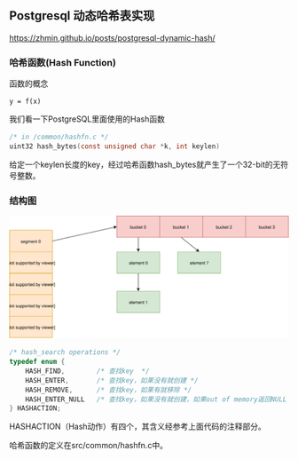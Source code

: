 
## Postgresql 动态哈希表实现

https://zhmin.github.io/posts/postgresql-dynamic-hash/

### 哈希函数(Hash Function)
函数的概念
```
y = f(x)
```
我们看一下PostgreSQL里面使用的Hash函数
```c
/* in /common/hashfn.c */
uint32 hash_bytes(const unsigned char *k, int keylen)
```
给定一个keylen长度的key，经过哈希函数hash_bytes就产生了一个32-bit的无符号整数。


### 结构图

![](d0010.svg)

```c
/* hash_search operations */
typedef enum {
    HASH_FIND,        /* 查找key  */
    HASH_ENTER,       /* 查找key，如果没有就创建 */
    HASH_REMOVE,      /* 查找key，如果有就移除 */
    HASH_ENTER_NULL   /* 查找key，如果没有就创建，如果out of memory返回NULL */
} HASHACTION;
```
HASHACTION（Hash动作）有四个，其含义经参考上面代码的注释部分。
 
哈希函数的定义在src/common/hashfn.c中。
